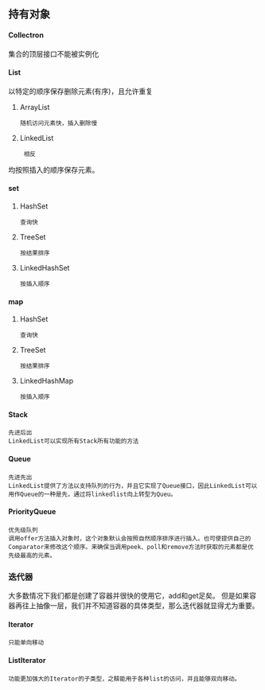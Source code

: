 ## 持有对象

#### Collectron
集合的顶层接口不能被实例化

#### List
以特定的顺序保存删除元素(有序)，且允许重复

1. ArrayList

       随机访问元素快，插入删除慢
2. LinkedList

        相反

均按照插入的顺序保存元素。


#### set
 1. HashSet

        查询快
 2. TreeSet

        按结果排序
 3. LinkedHashSet

        按插入顺序

#### map
1. HashSet

       查询快
2. TreeSet

       按结果排序
3. LinkedHashMap

       按插入顺序

#### Stack

    先进后出
    LinkedList可以实现所有Stack所有功能的方法

#### Queue  

    先进先出
    LinkedList提供了方法以支持队列的行为，并且它实现了Queue接口，因此LinkedList可以用作Queue的一种是先，通过将linkedlist向上转型为Queu。

#### PriorityQueue

    优先级队列
    调用offer方法插入对象时，这个对象默认会按照自然顺序排序进行插入。也可使提供自己的Comparator来修改这个顺序。来确保当调用peek、poll和remove方法时获取的元素都是优先级最高的元素。  

### 迭代器

大多数情况下我们都是创建了容器并很快的使用它，add和get足矣。
但是如果容器再往上抽像一层，我们并不知道容器的具体类型，那么迭代器就显得尤为重要。

#### Iterator

    只能单向移动

#### ListIterator

    功能更加强大的Iterator的子类型，之鞥能用于各种list的访问，并且能够双向移动。

